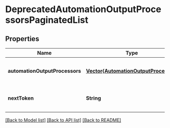 # DeprecatedAutomationOutputProcessorsPaginatedList


## Properties
Name | Type | Description | Notes
------------ | ------------- | ------------- | -------------
**automationOutputProcessors** | [**Vector{AutomationOutputProcessor}**](AutomationOutputProcessor.md) |  | [optional] [default to nothing]
**nextToken** | **String** |  | [optional] [default to nothing]


[[Back to Model list]](../README.md#models) [[Back to API list]](../README.md#api-endpoints) [[Back to README]](../README.md)



